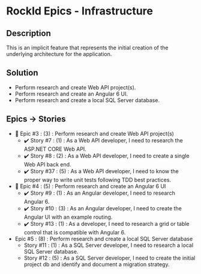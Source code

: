 # RockId Epics - Infrastructure #

## Description ##

This is an implicit feature that represents the initial creation of the underlying architecture for the application.

## Solution ##

* Perform research and create Web API project(s).
* Perform research and create an Angular 6 UI.
* Perform research and create a local SQL Server database.

## Epics -> Stories ##

* :checkered_flag: Epic #3 : (3) : Perform research and create Web API project(s)
  * :heavy_check_mark: Story #7 : (1) : As a Web API developer, I need to research the ASP.NET CORE Web API.
  * :heavy_check_mark: Story #8 : (2) : As a Web API developer, I need to create a single Web API back end.
  * :heavy_check_mark: Story #37 : (5) : As a Web API developer, I need to know the proper way to write unit tests following TDD best practices.
* :checkered_flag: Epic #4 : (5) : Perform research and create an Angular 6 UI
  * :heavy_check_mark: Story #9 : (1) : As an Angular developer, I need to research Angular 6.
  * :heavy_check_mark: Story #10 : (3) : As an Angular developer, I need to create the Angular UI with an example routing.
  * :heavy_check_mark: Story #13 : (1) : As a developer, I need to research a grid or table control that is compatible with Angular 6.
* Epic #5 : (8) : Perform research and create a local SQL Server database
  * Story #11 : (1) : As a SQL Server developer, I need to research a local SQL Server database.
  * Story #12 : (5) : As a SQL Server developer, I need to create the initial project db and identify and document a migration strategy.